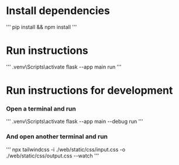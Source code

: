 # Install dependencies
'''
    pip install && npm install
'''

# Run instructions
'''
    .venv\Scripts\activate
     flask --app main run
'''

# Run instructions for development

### Open a terminal and run

'''
    .venv\Scripts\activate
     flask --app main --debug run
'''
### And open another terminal and run

'''
     npx tailwindcss -i ./web/static/css/input.css -o ./web/static/css/output.css --watch
'''

